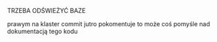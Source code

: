 TRZEBA ODŚWIEŻYĆ BAZE


prawym na klaster commit
jutro pokomentuje to może coś pomyśle nad dokumentacją tego kodu
